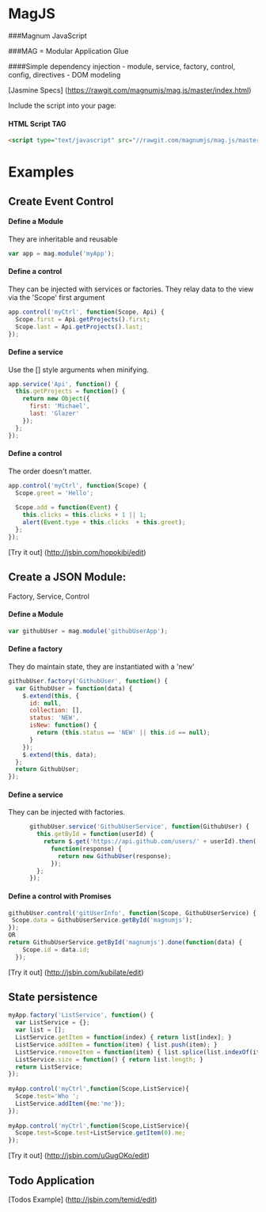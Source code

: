 MagJS
======

###Magnum JavaScript

###MAG = Modular Application Glue

####Simple dependency injection - module, service, factory, control, config, directives - DOM modeling

[Jasmine Specs] (https://rawgit.com/magnumjs/mag.js/master/index.html)

Include the script into your page:
#### HTML Script TAG
```html
<script type="text/javascript" src="//rawgit.com/magnumjs/mag.js/master/dist/mag.full-0.2.min.js"></script>
```

# Examples

## Create Event Control

#### Define a Module
They are inheritable and reusable
```javascript
var app = mag.module('myApp');
```

#### Define a control
They can be injected with services or factories.
They relay data to the view via the 'Scope' first argument
```javascript
app.control('myCtrl', function(Scope, Api) {
  Scope.first = Api.getProjects().first;
  Scope.last = Api.getProjects().last;
});
```

#### Define a service
Use the [] style arguments when minifying.
```javascript
app.service('Api', function() {
  this.getProjects = function() {
    return new Object({
      first: 'Michael',
      last: 'Glazer'
    });
  };
});
```

#### Define a control
The order doesn't matter.
```javascript
app.control('myCtrl', function(Scope) {
  Scope.greet = 'Hello';
  
  Scope.add = function(Event) {
    this.clicks = this.clicks + 1 || 1;
    alert(Event.type + this.clicks  + this.greet);
  };
});
```

[Try it out] (http://jsbin.com/hopokibi/edit)


## Create a JSON Module:

Factory, Service, Control
#### Define a Module
```javascript
var githubUser = mag.module('githubUserApp');
```

#### Define a factory
They do maintain state, they are instantiated with a 'new'
```javascript
githubUser.factory('GithubUser', function() {
  var GithubUser = function(data) {
    $.extend(this, {
      id: null,
      collection: [],
      status: 'NEW',
      isNew: function() {
        return (this.status == 'NEW' || this.id == null);
      }
    });
    $.extend(this, data);
  };
  return GithubUser;
});
```

#### Define a service
They can be injected with factories.
```javascript
      githubUser.service('GithubUserService', function(GithubUser) {
        this.getById = function(userId) {
          return $.get('https://api.github.com/users/' + userId).then(
            function(response) {
              return new GithubUser(response);
            });
        };
      });
```

#### Define a control with Promises
```javascript
githubUser.control('gitUserInfo', function(Scope, GithubUserService) {
 Scope.data = GithubUserService.getById('magnumjs');
});
OR
return GithubUserService.getById('magnumjs').done(function(data) {
    Scope.id = data.id;
  });
```
[Try it out] (http://jsbin.com/kubilate/edit)

## State persistence
```javascript
myApp.factory('ListService', function() {
  var ListService = {};
  var list = [];
  ListService.getItem = function(index) { return list[index]; }
  ListService.addItem = function(item) { list.push(item); }
  ListService.removeItem = function(item) { list.splice(list.indexOf(item), 1) }
  ListService.size = function() { return list.length; }
  return ListService;
});
  
myApp.control('myCtrl',function(Scope,ListService){
  Scope.test='Who ';
  ListService.addItem({me:'me'});
});
  
myApp.control('myCtrl',function(Scope,ListService){
  Scope.test=Scope.test+ListService.getItem(0).me;
});
```

[Try it out] (http://jsbin.com/uGugOKo/edit)
## Todo Application
[Todos Example] (http://jsbin.com/temid/edit)
